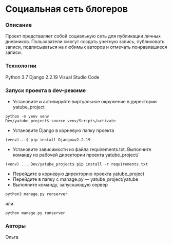 # Социальная сеть блогеров
### Описание
Проект представляет собой социальную сеть для публикации личных дневников. 
Пользователи смогут создать учетную запись, публиковать записи, подписываться на любимых авторов и отмечать понравившиеся записи.
### Технологии
Python 3.7
Django 2.2.19
Visual Studio Code

### Запуск проекта в dev-режиме
- Установите и активируйте виртуальное окружение в директории yatube_project
```
python -m venv venv
Dev/yatube_project$ source venv/Scripts/activate
``` 
- Установите Django в корневую папку проекта
```
(venv)...$ pip install Django==2.2.19
``` 
- Установите зависимости из файла requirements.txt. Выполните команду из рабочей директории проекта yatube_project/
```
(venv) ... Dev/yatube_project$ pip install -r requirements.txt 
``` 
- Перейдите в корневую директорию проекта yatube_project
- Перейдите в папку с manage.py — yatube_project/yatube
- Выполните команду, запускающую сервер
```
python3 manage.py runserver
```
или
```
python manage.py runserver
```
### Авторы
Ольга

